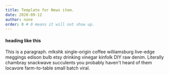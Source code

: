 ```yaml
---
title: Template for News item.
date: 2020-09-12
author: none
order: 0 # 0 means it will not show up.
---
```


#### heading like this

 This is a paragraph.  mlkshk single-origin coffee williamsburg live-edge meggings edison bulb etsy drinking vinegar kinfolk DIY raw denim. Literally chambray snackwave succulents you probably haven't heard of them locavore farm-to-table small batch viral.
